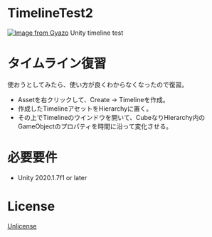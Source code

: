 # TimelineTest2
[![Image from Gyazo](https://i.gyazo.com/334e34adfbaae5a738e4044ba81bfcee.png)](https://gyazo.com/334e34adfbaae5a738e4044ba81bfcee)
Unity timeline test

# タイムライン復習
使おうとしてみたら、使い方が良くわからなくなったので復習。  
- Assetを右クリックして、Create -> Timelineを作成。
- 作成したTimelineアセットをHierarchyに置く。
- その上でTimelineのウインドウを開いて、CubeなりHierarchy内のGameObjectのプロパティを時間に沿って変化させる。


# 必要要件
- Unity 2020.1.7f1 or later

# License
[Unlicense](https://unlicense.org/)

